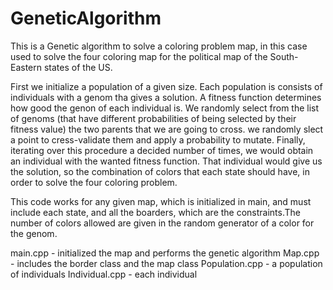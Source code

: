 # GeneticAlgorithm
This is a Genetic algorithm to solve a coloring problem map, in this case used to solve the four coloring map for the political map of the South-Eastern states of the US.

First we initialize a population of a given size. Each population is consists of individuals with a genom tha gives a solution. A fitness function determines how good the genon of each individual is. We randomly select from the list of genoms (that have different probabilities of being selected by their fitness value) the two parents that we are going to cross. we randomly slect a point to cress-validate them and apply a probability to mutate. Finally, iterating over this procedure a decided number of times, we would obtain an individual with the wanted fitness function. That individual would give us the solution, so the combination of colors that each state should have, in order to solve the four coloring problem. 

This code works for any given map, which is initialized in main, and must include each state, and all the boarders, which are the constraints.The number of colors allowed are given in the random generator of a color for the genom.

main.cpp - initialized the map and performs the genetic algorithm
Map.cpp - includes the border class and the map class
Population.cpp - a population of individuals 
Individual.cpp - each individual
